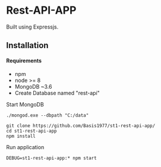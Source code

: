 # Rest-API-APP
Built using Expressjs.

## Installation

#### Requirements

- npm
- node >= 8
- MongoDB ~3.6
- Create Database named "rest-api"

Start MongoDB
```
./mongod.exe --dbpath "C:/data"
```

```
git clone https://github.com/Basis1977/st1-rest-api-app/
cd st1-rest-api-app
npm install
```

Run application

```
DEBUG=st1-rest-api-app:* npm start
```
